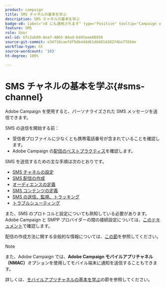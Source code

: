 ```yaml
---
product: campaign
title: SMS チャネルの基本を学ぶ
description: SMS チャネルの基本を学ぶ
badge-v8: label="v8 にも適用されます" type="Positive" tooltip="Campaign v8 にも適用されます"
feature: SMS
role: User
exl-id: 6fc2ab09-8ea7-4865-88ad-bd45eee68958
source-git-commit: e34718caefdf5db4ddd61db601420274be77054e
workflow-type: ht
source-wordcount: '163'
ht-degree: 100%

---
```


# SMS チャネルの基本を学ぶ{#sms-channel}

Adobe Campaign を使用すると、パーソナライズされた SMS メッセージを送信できます。

SMS の送信を開始する前：

* 受信者プロファイルに少なくとも携帯電話番号が含まれていることを確認します。
* Adobe Campaign の[配信のベストプラクティス](delivery-best-practices.md)を確認します。

SMS を送信するための主な手順は次のとおりです。

* [SMS チャネルの設定](sms-set-up.md)
* [SMS 配信の作成](sms-create.md)
* [オーディエンスの定義](sms-create.md#selecting-the-target-population)
* [SMS コンテンツの定義](sms-create.md#defining-the-sms-content)
* [SMS の送信、監視、トラッキング](sms-send.md)
* [トラブルシューティング](troubleshooting-sms.md)

また、SMS のプロトコルと設定についても熟知している必要があります。Adobe Campaign と SMPP プロバイダーの間の接続設定については、[このドキュメント](sms-protocol.md)で確認します。

配信の作成方法に関する全般的な情報については、[この節](steps-about-delivery-creation-steps.md)を参照してください。

>[!NOTE]
>
>また、Adobe Campaign では、**Adobe Campaign モバイルアプリチャネル（NMAC）**&#x200B;オプションを使用してモバイル端末に通知を送信することもできます。
> 
>詳しくは、[モバイルアプリチャネルの基本を学ぶ](about-mobile-app-channel.md)の節を参照してください。
